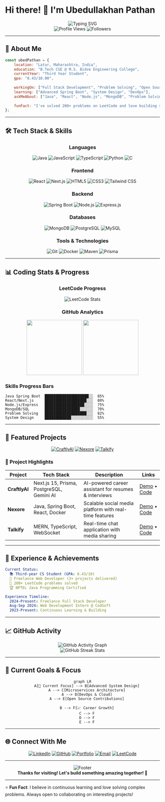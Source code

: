 # Hi there! 👋 I'm Ubedullakhan Pathan

<div align="center">
  <img src="https://readme-typing-svg.herokuapp.com?font=Fira+Code&size=22&duration=3000&pause=1000&color=00D9FF&center=true&vCenter=true&width=600&lines=Full+Stack+Developer+%F0%9F%9A%80;Java+%26+MERN+Stack+Enthusiast;Problem+Solver+%26+Code+Craftsman;Always+Learning+New+Technologies!" alt="Typing SVG" />
</div>

<div align="center">
  <img src="https://komarev.com/ghpvc/?username=your-username&color=blueviolet&style=flat-square&label=Profile+Views" alt="Profile Views" />
  <img src="https://img.shields.io/github/followers/your-username?style=social" alt="Followers" />
</div>

---

## 🚀 About Me

```javascript
const ubedPathan = {
    location: "Latur, Maharashtra, India",
    education: "B.Tech CSE @ M.S. Bidve Engineering College",
    currentYear: "Third Year Student",
    gpa: "8.43/10.00",
    
    workingOn: ["Full Stack Development", "Problem Solving", "Open Source"],
    learning: ["Advanced Spring Boot", "System Design", "DevOps"],
    askMeAbout: ["Java", "React", "Node.js", "MongoDB", "Problem Solving"],
    
    funFact: "I've solved 200+ problems on LeetCode and love building scalable applications! 🧩"
};
```

---

## 🛠️ Tech Stack & Skills

<div align="center">

### Languages
![Java](https://img.shields.io/badge/Java-ED8B00?style=for-the-badge&logo=openjdk&logoColor=white)
![JavaScript](https://img.shields.io/badge/JavaScript-323330?style=for-the-badge&logo=javascript&logoColor=F7DF1E)
![TypeScript](https://img.shields.io/badge/TypeScript-007ACC?style=for-the-badge&logo=typescript&logoColor=white)
![Python](https://img.shields.io/badge/Python-3776AB?style=for-the-badge&logo=python&logoColor=white)
![C](https://img.shields.io/badge/C-00599C?style=for-the-badge&logo=c&logoColor=white)

### Frontend
![React](https://img.shields.io/badge/React-20232A?style=for-the-badge&logo=react&logoColor=61DAFB)
![Next.js](https://img.shields.io/badge/Next.js-000000?style=for-the-badge&logo=next.js&logoColor=white)
![HTML5](https://img.shields.io/badge/HTML5-E34F26?style=for-the-badge&logo=html5&logoColor=white)
![CSS3](https://img.shields.io/badge/CSS3-1572B6?style=for-the-badge&logo=css3&logoColor=white)
![Tailwind CSS](https://img.shields.io/badge/Tailwind_CSS-38B2AC?style=for-the-badge&logo=tailwind-css&logoColor=white)

### Backend
![Spring Boot](https://img.shields.io/badge/Spring_Boot-6DB33F?style=for-the-badge&logo=spring-boot&logoColor=white)
![Node.js](https://img.shields.io/badge/Node.js-43853D?style=for-the-badge&logo=node.js&logoColor=white)
![Express.js](https://img.shields.io/badge/Express.js-404D59?style=for-the-badge&logo=express&logoColor=white)

### Databases
![MongoDB](https://img.shields.io/badge/MongoDB-4EA94B?style=for-the-badge&logo=mongodb&logoColor=white)
![PostgreSQL](https://img.shields.io/badge/PostgreSQL-316192?style=for-the-badge&logo=postgresql&logoColor=white)
![MySQL](https://img.shields.io/badge/MySQL-00000F?style=for-the-badge&logo=mysql&logoColor=white)

### Tools & Technologies
![Git](https://img.shields.io/badge/Git-F05032?style=for-the-badge&logo=git&logoColor=white)
![Docker](https://img.shields.io/badge/Docker-2496ED?style=for-the-badge&logo=docker&logoColor=white)
![Maven](https://img.shields.io/badge/Apache%20Maven-C71A36?style=for-the-badge&logo=Apache%20Maven&logoColor=white)
![Prisma](https://img.shields.io/badge/Prisma-3982CE?style=for-the-badge&logo=Prisma&logoColor=white)

</div>

---

## 📊 Coding Stats & Progress

<div align="center">
  
### LeetCode Progress
![LeetCode Stats](https://leetcard.jacoblin.cool/your-leetcode-username?theme=dark&font=Baloo%202&ext=heatmap)

### GitHub Analytics
<img height="180em" src="https://github-readme-stats.vercel.app/api?username=your-username&show_icons=true&theme=tokyonight&include_all_commits=true&count_private=true"/>
<img height="180em" src="https://github-readme-stats.vercel.app/api/top-langs/?username=your-username&layout=compact&langs_count=8&theme=tokyonight"/>

</div>

### Skills Progress Bars
```text
Java Spring Boot  ████████████████████░░  85%
React/Next.js     ███████████████████░░░  80%
Node.js/Express   ██████████████████░░░░  75%
MongoDB/SQL       ████████████████░░░░░░  70%
Problem Solving   ███████████████████░░░  82%
System Design     ████████████░░░░░░░░░░  55%
```

---

## 🚀 Featured Projects

<div align="center">

[![CraftlyAI](https://github-readme-stats.vercel.app/api/pin/?username=your-username&repo=craftlyai&theme=tokyonight)](https://github.com/your-username/craftlyai)
[![Nexore](https://github-readme-stats.vercel.app/api/pin/?username=your-username&repo=nexore&theme=tokyonight)](https://github.com/your-username/nexore)
[![Talkify](https://github-readme-stats.vercel.app/api/pin/?username=your-username&repo=talkify&theme=tokyonight)](https://github.com/your-username/talkify)

</div>

### 🌟 Project Highlights

| Project | Tech Stack | Description | Links |
|---------|------------|-------------|-------|
| **CraftlyAI** | Next.js 15, Prisma, PostgreSQL, Gemini AI | AI-powered career assistant for resumes & interviews | [Demo](link) • [Code](link) |
| **Nexore** | Java, Spring Boot, React, Docker | Scalable social media platform with real-time features | [Demo](link) • [Code](link) |
| **Talkify** | MERN, TypeScript, WebSocket | Real-time chat application with media sharing | [Demo](link) • [Code](link) |

---

## 💼 Experience & Achievements

```yaml
Current Status:
  📚 Third-year CS Student (GPA: 8.43/10)
  💼 Freelance Web Developer (3+ projects delivered)
  🧩 200+ LeetCode problems solved
  🏆 NPTEL Java Programming Certified

Experience Timeline:
  2024-Present: Freelance Full Stack Developer
  Aug-Sep 2024: Web Development Intern @ CodSoft
  2023-Present: Continuous Learning & Building
```

---

## 📈 GitHub Activity

<div align="center">
  <img src="https://github-readme-activity-graph.vercel.app/graph?username=your-username&theme=tokyo-night&hide_border=true" alt="GitHub Activity Graph"/>
</div>

<div align="center">
  <img src="https://github-readme-streak-stats.herokuapp.com/?user=your-username&theme=tokyonight&hide_border=true" alt="GitHub Streak Stats"/>
</div>

---

## 🎯 Current Goals & Focus

<div align="center">

```mermaid
graph LR
    A[🎯 Current Focus] --> B[Advanced System Design]
    A --> C[Microservices Architecture]
    A --> D[DevOps & Cloud]
    A --> E[Open Source Contributions]
    
    B --> F[📈 Career Growth]
    C --> F
    D --> F
    E --> F
```

</div>

---

## 🌐 Connect With Me

<div align="center">

[![LinkedIn](https://img.shields.io/badge/LinkedIn-0077B5?style=for-the-badge&logo=linkedin&logoColor=white)](https://linkedin.com/in/your-profile)
[![GitHub](https://img.shields.io/badge/GitHub-100000?style=for-the-badge&logo=github&logoColor=white)](https://github.com/your-username)
[![Portfolio](https://img.shields.io/badge/Portfolio-FF5722?style=for-the-badge&logo=google-chrome&logoColor=white)](https://your-portfolio.com)
[![Email](https://img.shields.io/badge/Email-D14836?style=for-the-badge&logo=gmail&logoColor=white)](mailto:ubedpathan818@gmail.com)
[![LeetCode](https://img.shields.io/badge/-LeetCode-FFA116?style=for-the-badge&logo=LeetCode&logoColor=black)](https://leetcode.com/your-username)

</div>

---

<div align="center">
  <img src="https://capsule-render.vercel.app/api?type=waving&color=gradient&height=60&section=footer&width=100%&fontColor=fff&animation=twinkling&fontAlignY=72" alt="Footer"/>
</div>

<div align="center">
  <b>Thanks for visiting! Let's build something amazing together! 🚀</b>
</div>

---

⭐ **Fun Fact**: I believe in continuous learning and love solving complex problems. Always open to collaborating on interesting projects!
